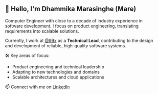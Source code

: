 <!--
**dhammikamare/dhammikamare** is a ✨ _special_ ✨ repository because its `README.md` (this file) appears on your GitHub profile.

Here are some ideas to get you started:

- 🔭 I’m currently working on ...
- 🌱 I’m currently learning ...
- 👯 I’m looking to collaborate on ...
- 🤔 I’m looking for help with ...
- 💬 Ask me about ...
- 📫 How to reach me: ...
- 😄 Pronouns: ...
- ⚡ Fun fact: ...
-->

## 👋 Hello, I'm Dhammika Marasinghe (Mare)

Computer Engineer with close to a decade of industry experience in software development. I focus on product engineering, translating requirements into scalable solutions.

Currently, I work at [@99x](https://github.com/99x) as a **Technical Lead**, contributing to the design and development of reliable, high-quality software systems.

🛠️ Key areas of focus:
- Product engineering and technical leadership  
- Adapting to new technologies and domains  
- Scalable architectures and cloud applications  

📫 Connect with me on [LinkedIn](https://www.linkedin.com/in/dhammikamarasinghe/)

